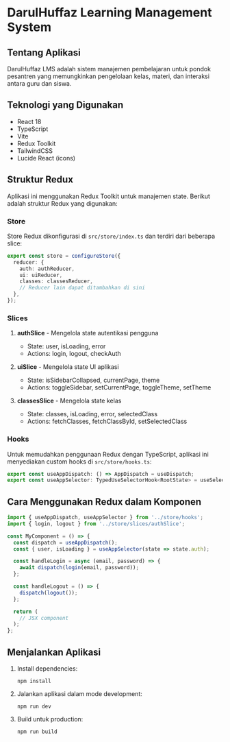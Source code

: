 # DarulHuffaz Learning Management System

## Tentang Aplikasi

DarulHuffaz LMS adalah sistem manajemen pembelajaran untuk pondok pesantren yang memungkinkan pengelolaan kelas, materi, dan interaksi antara guru dan siswa.

## Teknologi yang Digunakan

- React 18
- TypeScript
- Vite
- Redux Toolkit
- TailwindCSS
- Lucide React (icons)

## Struktur Redux

Aplikasi ini menggunakan Redux Toolkit untuk manajemen state. Berikut adalah struktur Redux yang digunakan:

### Store

Store Redux dikonfigurasi di `src/store/index.ts` dan terdiri dari beberapa slice:

```typescript
export const store = configureStore({
  reducer: {
    auth: authReducer,
    ui: uiReducer,
    classes: classesReducer,
    // Reducer lain dapat ditambahkan di sini
  },
});
```

### Slices

1. **authSlice** - Mengelola state autentikasi pengguna
   - State: user, isLoading, error
   - Actions: login, logout, checkAuth

2. **uiSlice** - Mengelola state UI aplikasi
   - State: isSidebarCollapsed, currentPage, theme
   - Actions: toggleSidebar, setCurrentPage, toggleTheme, setTheme

3. **classesSlice** - Mengelola state kelas
   - State: classes, isLoading, error, selectedClass
   - Actions: fetchClasses, fetchClassById, setSelectedClass

### Hooks

Untuk memudahkan penggunaan Redux dengan TypeScript, aplikasi ini menyediakan custom hooks di `src/store/hooks.ts`:

```typescript
export const useAppDispatch: () => AppDispatch = useDispatch;
export const useAppSelector: TypedUseSelectorHook<RootState> = useSelector;
```

## Cara Menggunakan Redux dalam Komponen

```typescript
import { useAppDispatch, useAppSelector } from '../store/hooks';
import { login, logout } from '../store/slices/authSlice';

const MyComponent = () => {
  const dispatch = useAppDispatch();
  const { user, isLoading } = useAppSelector(state => state.auth);

  const handleLogin = async (email, password) => {
    await dispatch(login(email, password));
  };

  const handleLogout = () => {
    dispatch(logout());
  };

  return (
    // JSX component
  );
};
```

## Menjalankan Aplikasi

1. Install dependencies:
   ```
   npm install
   ```

2. Jalankan aplikasi dalam mode development:
   ```
   npm run dev
   ```

3. Build untuk production:
   ```
   npm run build
   ```
